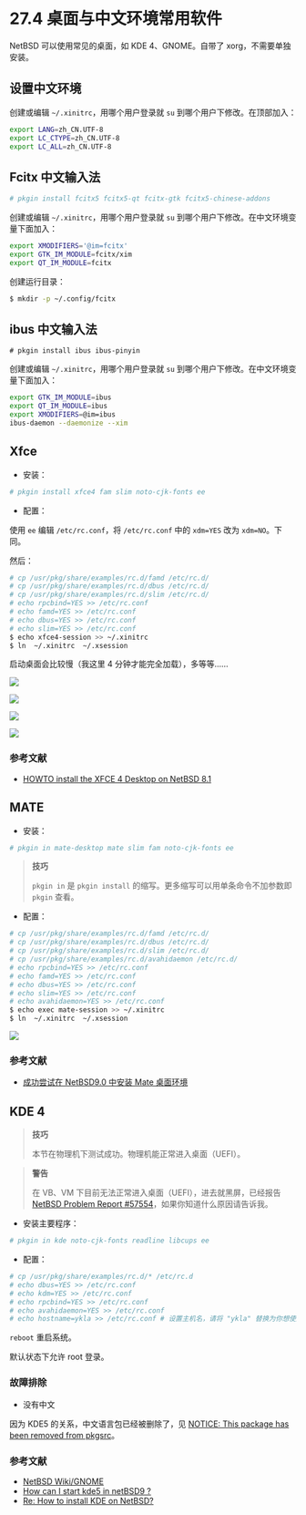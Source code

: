 # 27.4 桌面与中文环境常用软件

NetBSD 可以使用常见的桌面，如 KDE 4、GNOME。自带了 xorg，不需要单独安装。

## 设置中文环境

创建或编辑  `~/.xinitrc`，用哪个用户登录就 `su` 到哪个用户下修改。在顶部加入：

```sh
export LANG=zh_CN.UTF-8
export LC_CTYPE=zh_CN.UTF-8
export LC_ALL=zh_CN.UTF-8
```

## Fcitx 中文输入法

```sh
# pkgin install fcitx5 fcitx5-qt fcitx-gtk fcitx5-chinese-addons 
```

创建或编辑  `~/.xinitrc`，用哪个用户登录就 `su` 到哪个用户下修改。在中文环境变量下面加入：

```sh
export XMODIFIERS='@im=fcitx'
export GTK_IM_MODULE=fcitx/xim
export QT_IM_MODULE=fcitx
```

创建运行目录：

```sh
$ mkdir -p ~/.config/fcitx
```

## ibus 中文输入法

```
# pkgin install ibus ibus-pinyin
```

创建或编辑  `~/.xinitrc`，用哪个用户登录就 `su` 到哪个用户下修改。在中文环境变量下面加入：

```sh
export GTK_IM_MODULE=ibus
export QT_IM_MODULE=ibus
export XMODIFIERS=@im=ibus
ibus-daemon --daemonize --xim
```

## Xfce

- 安装：

```sh
# pkgin install xfce4 fam slim noto-cjk-fonts ee
```

- 配置：

使用 `ee` 编辑 `/etc/rc.conf`，将 `/etc/rc.conf` 中的 `xdm=YES` 改为 `xdm=NO`。下同。

然后：

```sh
# cp /usr/pkg/share/examples/rc.d/famd /etc/rc.d/
# cp /usr/pkg/share/examples/rc.d/dbus /etc/rc.d/
# cp /usr/pkg/share/examples/rc.d/slim /etc/rc.d/
# echo rpcbind=YES >> /etc/rc.conf
# echo famd=YES >> /etc/rc.conf
# echo dbus=YES >> /etc/rc.conf
# echo slim=YES >> /etc/rc.conf
$ echo xfce4-session >> ~/.xinitrc
$ ln  ~/.xinitrc  ~/.xsession
```

启动桌面会比较慢（我这里 4 分钟才能完全加载），多等等……

![](../.gitbook/assets/nb-xfce0.png)

![](../.gitbook/assets/nb-xfce1.png)

![](../.gitbook/assets/nb-xfce2.png)

![](../.gitbook/assets/net-fcitx.png)

### 参考文献

- [HOWTO install the XFCE 4 Desktop on NetBSD 8.1](https://slice2.com/2019/09/21/howto-install-the-xfce-4-desktop-on-netbsd-8-1/?amp=1)

## MATE

- 安装：

```sh
# pkgin in mate-desktop mate slim fam noto-cjk-fonts ee
```

>**技巧**
>
> `pkgin in` 是 `pkgin install` 的缩写。更多缩写可以用单条命令不加参数即 `pkgin` 查看。

- 配置：

```sh
# cp /usr/pkg/share/examples/rc.d/famd /etc/rc.d/
# cp /usr/pkg/share/examples/rc.d/dbus /etc/rc.d/
# cp /usr/pkg/share/examples/rc.d/slim /etc/rc.d/
# cp /usr/pkg/share/examples/rc.d/avahidaemon /etc/rc.d/
# echo rpcbind=YES >> /etc/rc.conf
# echo famd=YES >> /etc/rc.conf
# echo dbus=YES >> /etc/rc.conf
# echo slim=YES >> /etc/rc.conf
# echo avahidaemon=YES >> /etc/rc.conf
$ echo exec mate-session >> ~/.xinitrc 
$ ln  ~/.xinitrc  ~/.xsession
```

![](../.gitbook/assets/nb-ibus-mate.png)

### 参考文献

- [成功尝试在 NetBSD9.0 中安装 Mate 桌面环境](https://www.bilibili.com/read/cv17144331)

## KDE 4

>**技巧**
>
>本节在物理机下测试成功。物理机能正常进入桌面（UEFI）。

>**警告**
>
>在 VB、VM 下目前无法正常进入桌面（UEFI），进去就黑屏，已经报告 [NetBSD Problem Report #57554](https://gnats.netbsd.org/cgi-bin/query-pr-single.pl?number=57554)，如果你知道什么原因请告诉我。

- 安装主要程序：

```sh
# pkgin in kde noto-cjk-fonts readline libcups ee
```

- 配置：

```sh
# cp /usr/pkg/share/examples/rc.d/* /etc/rc.d
# echo dbus=YES >> /etc/rc.conf
# echo kdm=YES >> /etc/rc.conf
# echo rpcbind=YES >> /etc/rc.conf
# echo avahidaemon=YES >> /etc/rc.conf
# echo hostname=ykla >> /etc/rc.conf # 设置主机名，请将 "ykla" 替换为你想使用的主机名
```

`reboot` 重启系统。

默认状态下允许 root 登录。

### 故障排除

- 没有中文

因为 KDE5 的关系，中文语言包已经被删除了，见 [NOTICE: This package has been removed from pkgsrc](https://pkgsrc.se/x11/kde4-l10n-zh_CN)。

### 参考文献

- [NetBSD Wiki/GNOME](https://wiki.netbsd.org/GNOME/)
- [How can I start kde5 in netBSD9 ?](https://www.unix.com/unix-for-beginners-questions-and-answers/283891-how-can-i-start-kde5-netbsd9.html)
- [Re: How to install KDE on NetBSD?](https://www.mail-archive.com/netbsd-users@netbsd.org/msg13146.html)
